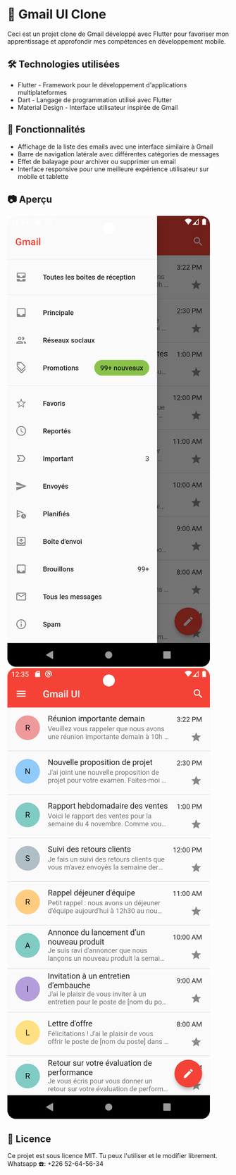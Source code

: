 # 📩 Gmail UI Clone

Ceci est un projet clone de Gmail développé avec Flutter pour favoriser mon apprentissage et approfondir mes compétences en développement mobile.

## 🛠️ Technologies utilisées
- Flutter - Framework pour le développement d'applications multiplateformes
- Dart - Langage de programmation utilisé avec Flutter
- Material Design - Interface utilisateur inspirée de Gmail

## 📌 Fonctionnalités
- Affichage de la liste des emails avec une interface similaire à Gmail
- Barre de navigation latérale avec différentes catégories de messages
- Effet de balayage pour archiver ou supprimer un email
- Interface responsive pour une meilleure expérience utilisateur sur mobile et tablette

## 📷 Aperçu

![Screen1.png](assets%2Fimages%2FScreen1.png)
![Screen2.png](assets%2Fimages%2FScreen2.png)

## 📄 Licence

Ce projet est sous licence MIT. Tu peux l'utiliser et le modifier librement.
Whatsapp ☎️: +226 52-64-56-34